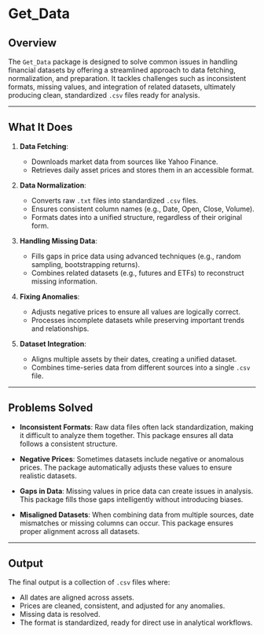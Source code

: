 # Get_Data

## Overview

The `Get_Data` package is designed to solve common issues in handling financial datasets by offering a streamlined approach to data fetching, normalization, and preparation. It tackles challenges such as inconsistent formats, missing values, and integration of related datasets, ultimately producing clean, standardized `.csv` files ready for analysis.

---

## What It Does

1. **Data Fetching**:
   - Downloads market data from sources like Yahoo Finance.
   - Retrieves daily asset prices and stores them in an accessible format.

2. **Data Normalization**:
   - Converts raw `.txt` files into standardized `.csv` files.
   - Ensures consistent column names (e.g., Date, Open, Close, Volume).
   - Formats dates into a unified structure, regardless of their original form.

3. **Handling Missing Data**:
   - Fills gaps in price data using advanced techniques (e.g., random sampling, bootstrapping returns).
   - Combines related datasets (e.g., futures and ETFs) to reconstruct missing information.

4. **Fixing Anomalies**:
   - Adjusts negative prices to ensure all values are logically correct.
   - Processes incomplete datasets while preserving important trends and relationships.

5. **Dataset Integration**:
   - Aligns multiple assets by their dates, creating a unified dataset.
   - Combines time-series data from different sources into a single `.csv` file.

---

## Problems Solved

- **Inconsistent Formats**:
  Raw data files often lack standardization, making it difficult to analyze them together. This package ensures all data follows a consistent structure.

- **Negative Prices**:
  Sometimes datasets include negative or anomalous prices. The package automatically adjusts these values to ensure realistic datasets.

- **Gaps in Data**:
  Missing values in price data can create issues in analysis. This package fills those gaps intelligently without introducing biases.

- **Misaligned Datasets**:
  When combining data from multiple sources, date mismatches or missing columns can occur. This package ensures proper alignment across all datasets.

---

## Output

The final output is a collection of `.csv` files where:
- All dates are aligned across assets.
- Prices are cleaned, consistent, and adjusted for any anomalies.
- Missing data is resolved.
- The format is standardized, ready for direct use in analytical workflows.
